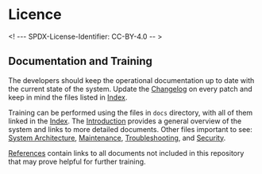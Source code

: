 # Licence

<! --- SPDX-License-Identifier: CC-BY-4.0  -- >

## Documentation and Training

The developers should keep the operational documentation up to date with the current state of the system. Update the [Changelog](../CHANGELOG.md) on every patch and keep in mind the files listed in [Index](../index.md).

Training can be performed using the files in `docs` directory, with all of them linked in the [Index](../index.md). The [Introduction](INTRODUCTION.md) provides a general overview of the system and links to more detailed documents. Other files important to see: [System Architecture](SYSTEM-ARCHITECTURE.md), [Maintenance](MAINTENANCE.md), [Troubleshooting](TROUBLESHOOTING.md), and [Security](SECURITY.md).

[References](REFERENCES.md) contain links to all documents not included in this repository that may prove helpful for further training.
